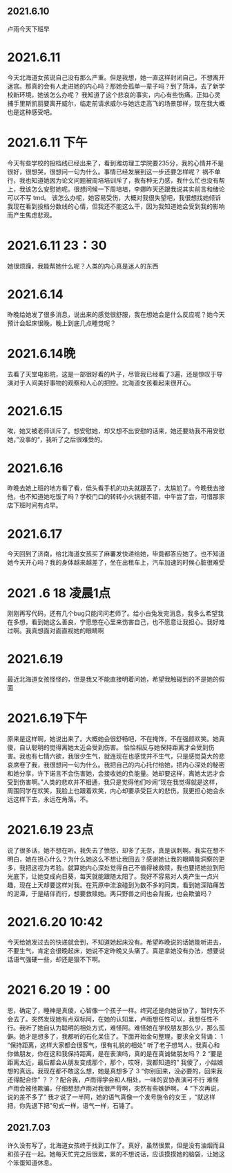 ## 2021.6.10 
卢雨今天下班早
# 2021.6.11 #
今天北海道女孩说自己没有那么严重。但是我想，她一直这样封闭自己，不想离开迷宫。那真的会有人走进她的内心吗？那她会孤单一辈子吗？到了菏泽，去了新学校新环境，她该怎么办呢？
我知道了这个悲哀的事实，内心有些伤痛。正如心灵捕手里斯凯丽要离开威尔，临走前请求威尔与她远走高飞的场景那样，现在我大概也是这种感受吧。
# 2021.6.11 下午
今天有些学校的投档线已经出来了，看到潍坊理工学院要235分，我的心情并不是很好，很想哭，很想问一句为什么。事情已经发展到这一步还要怎样呢？
祸不单行，我也知道她因为论文问题被周培培训斥了，我有种无力感，我什么忙也没有帮上，我该怎么安慰她呢。很想问候一下周培培，李娜昨天还跟我说其实前言和绪论可以不写
tmd。 该怎么办呢，她容易受伤，大概对我很失望吧，我很想找她倾诉我现在看到投档分数线的心情，但我还不能这么干，因为我知道她会受到我的影响而产生焦虑悲观。
# 2021.6.11 23：30
她很烦躁，我能帮她什么呢？人类的内心真是迷人的东西
# 2021.6.14
昨晚给她发了很多消息，说出来的感觉很舒服，我在想她会是什么反应呢？她今天预计会起床很晚，晚上到底几点睡觉呢？
# 2021.6.14晚
去看了天堂电影院，这是一部很好看的片子，尽管我已经看了3遍，还是惊叹于导演对于人间美好事物的观察和人心的把控。北海道女孩看起来很开心。
# 2021.6.15
唉，她又被老师训斥了。想安慰她，却又想不出安慰的话来，她还要劝我不用安慰她，”没事的“，我听了之后很难受的。
# 2021.6.16
昨晚去她上班的地方看了看，低头看手机的功夫就跟丢了，太尴尬了。今晚我去接他，也不知道她吃饭了吗？学校门口的转转小火锅挺不错，中午尝了尝，可惜那家店下班时间有点早。
# 2021.6.17
今天回到了济南，给北海道女孩买了麻薯发快递给她，毕竟都答应她了。也不知道她今天开心吗？我的身体越来越差了，坐在出租车上，汽车加速的时候心脏很难受
# 2021 .6 18 凌晨1点
刚刚再写代码，还有几个bug只能问问老师了。给小白兔发完消息，我多么希望我在多想，看到她这么善良，宁愿憋在心里来伤害自己，也不愿意让我担心。我好难过啊。我真想面对面直视她的眼睛啊
# 2021.6.19
最近北海道女孩怪怪的，但是我又不能直接明着问她，希望我触碰到的不是她的假面
# 2021.6.19下午
原来是这样啊，她说出来了。大概她会很舒畅吧，不在掩饰，不在强颜欢笑。她真傻，自认聪明的觉得离她太近会受到伤害。
恰恰相反与她保持距离才会受到伤害。我也有七情六欲，我很少生气，就连现在也感觉并不生气，只是感觉莫大的悲哀席卷了我，我很想问一句为什么。我把自己的内心托付给她，把内心深处的秘密和她分享，许下诺言不会伤害她，会接收她的负能量。她却要这样，离她太远才会受到伤害啊。”人类的悲欢并不相通，我只是觉得他们吵闹“现在我觉得就是这样，周围同学在欢笑，我脸上也跟着欢笑，内心却要承受巨大的悲伤。我更担心她会永远这样下去，永远在角落。不。
# 2021.6.19 23点
说了很多话，她不想在听。我失去了愤怒，却多了无奈，真是讽刺啊。我实在想不明白，她在担心什么？为什么她这么不想让我回去？感谢她让我的眼睛能洞察的更多，我把这视为考验。就算她内心深处觉得自己不值得被救赎，我也要把她拉到阳光底下，让她变成向日葵，每天就能跟随太阳了。我好不容易对人类产生一点兴趣，现在上天却要这样对我。在荒原中流浪碰到为数不多的同类，看到她深陷痛苦的泥潭，于是结伴而行，想要救赎她。两只野兽之间也会背叛，也会欺骗吗？
# 2021.6.20 10:42
今天给她发过去的快递就会到，不知道她起床没有。希望昨晚说的话她能听进去，不要生气，肯定会很晚起床，她说不定昨晚又头痛了。真是拿她没有办法，想要说话语气强硬一些，却还是狠不下啊。
# 2021 6.20 19：00
恩，确定了，睡神是真傻，心智像一个孩子一样。终究还是向她妥协了，暂时先不会去了。突然发现她有点双标阿，在她的认知里，卢雨想任性可以，我想任性不行。我听了她自认为聪明的相处方式，难怪阿。难怪她在学校朋友那么少，那么孤僻。她才是想多了，我都听的石化呆住了。下面开始金句整理，要求全文背诵：
1 “保持距离，这样大家都会很客气，很有礼貌的相处”    听了老子想骂人，我真心和你做朋友，你在这和我保持距离，是在表演吗，真的是在真诚做朋友吗？
2 “要是距离太近，最后都会从朋友变成那个，那个，哎呀，我都知道的”    我傻了，小姑娘想的真远。我现在都不敢这么想，她是真想多了
3 “你别回来，没必要的，回来我还得配合你”   ？？？配合我，卢雨得学会和人相处，一味的妥协表演可不行 难怪卢雨会被他欺骗，仔细想想卢雨对我很严苛啊，突然有些嫉妒啊。
4 “下次再说，说的差不多了”  我才说了一半阿，她的语气真像一个发号施令的女王 ，“就这样把，你先退下把”句式一样，语气一样，石锤了。
## 2021.7.03
许久没有写了，北海道女孩终于找到工作了。真好，虽然很累，但是没有油烟而且和孩子在一起。她每天忙完之后很累，累的不想说话，应该摸摸她的脑袋，让她这个笨蛋知道休息。
